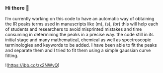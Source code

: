 ### Hi there 👋

<!--
**maldamen/maldamen** is a ✨ _special_ ✨ repository because its `README.md` (this file) appears on your GitHub profile.

Here are some ideas to get you started:

- 🔭 I’m currently working on this code to have an automatic way of obtaining the IR peaks terms used in manuscripts like (m), (s), (br)
this will help each of students and researchers to avoid misprinted mistakes and time consuming in determining the peaks in a precise way.
the code still in its initial stage and many mathematical, chemical as well as spectroscopic terminologies and keywords to be added. 
I have been able to fit the peaks and separate them and I tried to fit them using a simple gaussian curve fitting. 
-->
I’m currently working on this code to have an automatic way of obtaining the IR peaks terms used in manuscripts like (m), (s), (br)
this will help each of students and researchers to avoid misprinted mistakes and time consuming in determining the peaks in a precise way.
the code still in its initial stage and many mathematical, chemical as well as spectroscopic terminologies and keywords to be added. 
I have been able to fit the peaks and separate them and I tried to fit them using a simple gaussian curve fitting. 


!(https://ibb.co/zx2NWvQ)
